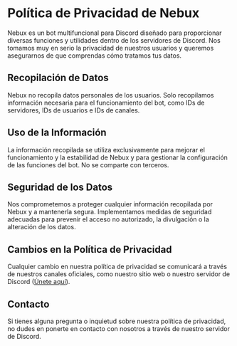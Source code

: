 # Política de Privacidad de Nebux

Nebux es un bot multifuncional para Discord diseñado para proporcionar diversas funciones y utilidades dentro de los servidores de Discord. Nos tomamos muy en serio la privacidad de nuestros usuarios y queremos asegurarnos de que comprendas cómo tratamos tus datos.

## Recopilación de Datos

Nebux no recopila datos personales de los usuarios. Solo recopilamos información necesaria para el funcionamiento del bot, como IDs de servidores, IDs de usuarios e IDs de canales.

## Uso de la Información

La información recopilada se utiliza exclusivamente para mejorar el funcionamiento y la estabilidad de Nebux y para gestionar la configuración de las funciones del bot. No se comparte con terceros.

## Seguridad de los Datos

Nos comprometemos a proteger cualquier información recopilada por Nebux y a mantenerla segura. Implementamos medidas de seguridad adecuadas para prevenir el acceso no autorizado, la divulgación o la alteración de los datos.

## Cambios en la Política de Privacidad

Cualquier cambio en nuestra política de privacidad se comunicará a través de nuestros canales oficiales, como nuestro sitio web o nuestro servidor de Discord ([Únete aquí](https://discord.gg/c8zCBhrNm)).

## Contacto

Si tienes alguna pregunta o inquietud sobre nuestra política de privacidad, no dudes en ponerte en contacto con nosotros a través de nuestro servidor de Discord.
